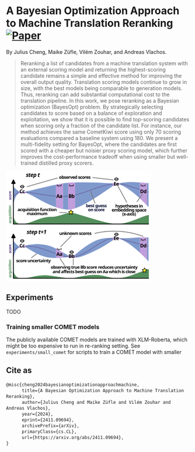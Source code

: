 # A Bayesian Optimization Approach to Machine Translation Reranking [![Paper](https://img.shields.io/badge/📜%20paper-481.svg)](https://arxiv.org/abs/2411.09694)

By Julius Cheng, Maike Züfle, Vilém Zouhar, and Andreas Vlachos.

> Reranking a list of candidates from a machine translation system with an external scoring model and returning the highest-scoring candidate remains a simple and effective method for improving the overall output quality. Translation scoring models continue to grow in size, with the best models being comparable to generation models. Thus, reranking can add substantial computational cost to the translation pipeline. In this work, we pose reranking as a Bayesian optimization (BayesOpt) problem. By strategically selecting candidates to score based on a balance of exploration and exploitation, we show that it is possible to find top-scoring candidates when scoring only a fraction of the candidate list. For instance, our method achieves the same CometKiwi score using only 70 scoring evaluations compared a baseline system using 180. We present a multi-fidelity setting for BayesOpt, where the candidates are first scored with a cheaper but noisier proxy scoring model, which further improves the cost-performance tradeoff when using smaller but well-trained distilled proxy scorers.

<img src="figures/highlevel_schema.svg" height=300em>

## Experiments

TODO


### Training smaller COMET models

The publicly available COMET models are trained with XLM-Roberta, which might be too expensive to run in re-ranking setting.
See `experiments/small_comet` for scripts to train a COMET model with smaller 

## Cite as 
```
@misc{cheng2024bayesianoptimizationapproachmachine,
      title={A Bayesian Optimization Approach to Machine Translation Reranking}, 
      author={Julius Cheng and Maike Züfle and Vilém Zouhar and Andreas Vlachos},
      year={2024},
      eprint={2411.09694},
      archivePrefix={arXiv},
      primaryClass={cs.CL},
      url={https://arxiv.org/abs/2411.09694}, 
}
```
